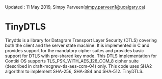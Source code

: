 Updated : 11 May 2019, Simpy Parveen(simpy.parveen1@ucalgary.ca)
# TinyDTLS
Tinydtls is a library for Datagram Transport Layer Security (DTLS) covering both the client and the server state machine. It is implemented in C and provides support for the mandatory cipher suites and provides basic support for DTLS with pre-shared key mode. This DTLS implementation for Contiki OS supports TLS\_PSK\_WITH\_AES\_128\_CCM\_8 cipher suite (described in draft-mcgrew-tls-aes-ccm-04) only.  This code uses SHA2 algorithm to implement SHA-256, SHA-384 and SHA-512. TinyDTLS. 

